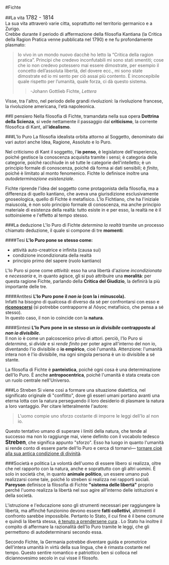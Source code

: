 <head>
	<link rel="stylesheet" href="/home/mibanfi/Documents/Scuola/Default.css">
	<style>
		body {
		--main-color: green;
		}
	</style>
</head> 

#Fichte

##La vita
<big>1782 - 1814</big>  
La sua vita attraverò varie citta, soprattutto nel territorio germanico e a Zurigo.  
Crebbe durante il periodo di affermazione della filosofia Kantiana (la Critica della Ragion Pratica venne pubblicata nel 1790)  e ne fu profondamente plasmato:  
> Io vivo in un mondo nuovo dacchè ho letto la “Critica della ragion pratica”. Principi che credevo inconfutabili mi sono stati smentiti; cose che io non credevo potessero mai essere dimostrate, per esempio il concetto dell’assoluta libertà, del dovere ecc., mi sono state dimostrate ed io mi sento per ciò assai più contento. È inconcepibile quale rispetto per l’umanità, quale forza, ci dà questo sistema.
>> -Johann Gottlieb Fichte, *Lettera*  

Visse, tra l'altro, nel periodo delle grandi rivoluzioni: la rivoluzione francese, la rivoluzione americana, l'età napoleonica.

##Il pensiero
Nella filosofia di Fichte, tramandata nella sua opera <b>Dottrina della Scienza</b>, si vede nettamente il passaggio dal **criticismo**, la corrente filosofica di Kant, all'**idealismo**.

###L'Io Puro
La filosofia idealista orbita attorno al Soggetto, denominato dai vari autori anche Idea, Ragione, Assoluto e Io Puro.  

Nel criticismo di Kant il soggetto, l'**io penso**, è legislatore dell'esperienza, poiché gestisce la conoscenza acquisita tramite i sensi; è categoria delle categorie, poiché racchiude in sé tutte le categorie dell'intelletto; è un principio formale di conoscenza, poiché dà forma ai dati sensibili; è *finito*, poiché è limitato al monto fenomenico. Fichte lo definisce inoltre una *autodeterminazione esistenziale*.  

Fichte riprende l'idea del soggetto come protagonista della filosofia, ma a differenza di quello kantiano, che aveva una giurisdizione esclusivamente gnoseologica, quello di Fichte è metafisico. L'Io Fichtiano, che ha l'iniziale maiuscola, è non solo principio formale di conoscenza, ma anche principio materiale di esistenza della realtà: tutto esiste in e per esso, la realtà ne è il sottoinsieme e l'effetto al tempo stesso.

###La deduzione
L'Io Puro di Fichte *determina la realtà* tramite un processo chiamato deduzione, il quale si compone di tre **momenti**:  

####Tesi
**L'Io Puro pone se stesso come:**

* attività auto-creatrice e infinita (causa sui)
* condizione incondizionata della realtà
* principio primo del sapere (ruolo kantiano)

L'Io Puro si pone come *attività*: esso ha una libertà d'azione *incondizionata* e *necessaria* e, in quanto agisce, gli si può attribuire una **moralità**: per questa ragione Fichte, parlando della **Critica del Giudizio**, la definirà la più importante delle tre.

####Antitesi
**L'Io Puro pone il *non io* (con la i minuscola).**  
Infatti ha bisogno di qualcosa di diverso da sé per confrontarsi con esso e [**riconoscersi**](../Maturità.html#lo-scontro-il-confronto-e-il-riconoscimento) (si potrebbe contrapporre al Λὸγος metafisico, che pensa a sé stesso).  
In questo caso, il non io coincide con la **natura**.

####Sintesi
**L'Io Puro pone in se stesso un *io divisibile* contrapposto al *non io divisibile*.**  
Il non io è come un palcoscenico privo di attori. perciò, l'Io Puro si *determina*, si *divide* e si *rende finito* per poter agire all'interno del non io, diventando l'io divisibile o **io empirico**, cioè l'umanità. Attenzione: l'umanità intera non è l'io divisibile, ma ogni singola persona è un io divisibile a sé stante.  

La filosofia di Fichte è **panteistica**, poiché ogni cosa è una determinazione dell'Io Puro. È anche **antropocentrica**, poiché l'umanità è stata creata con un ruolo centrale nell'Universo.

###Lo Streben
Si viene così a formare una situazione dialettica, nel significato originale di "conflitto", dove gli esseri umani portano avanti una eterna lotta con la natura perseguendo il loro desiderio di plasmare la natura a loro vantaggio. Per citare letteralmente l'autore:

>L'uomo compie uno sforzo costante di imporre le leggi dell'Io al non io.  

Questo tentativo umano di superare i limiti della natura, che tende al successo ma non lo raggiunge mai, viene definito con il vocabolo tedesco <big>**Streben**</big>, che significa appunto "sforzo". Esso ha luogo in quanto l'umanità si rende conto di essere parte dell'Io Puro e cerca di tornarvi— [tornare cioè alla sua antica condizione di divinità](../Maturità.html#internet).

###Società e politica
La volontà dell'uomo di essere libero si realizza, oltre che nel rapporto con la natura, anche e soprattutto con gli altri uomini. È solo in società che, in quanto **animale politico**, un essere umano può realizzarsi come tale, poiché lo streben si realizza nei rapporti sociali. **Pareyson** definisce la filosofia di Fichte **"sistema delle libertà"** proprio perché l'uomo realizza la libertà nel suo agire all'interno delle istituzioni e della società.  

L'<a>istruzione</a> e l'educazione sono gli strumenti necessari per raggiungere la libertà, ma affinché funzionino devono essere **fatti collettivi**, altrimenti il confronto sarebbe impossibile. Pertanto lo Stato, il cui fine è il bene comune e quindi la libertà stessa, [è tenuto a prendersene cura](../Maturità.html#istruzione-pubblica) . Lo Stato ha inoltre il compito di affermare la razionalità dell'Io Puro tramite le leggi, che gli permettono di autodeterminarsi secondo essa.  

<div class="box">Secondo Fichte, la Germania potrebbe diventare guida e promotrice dell'intera umanità in virtù della sua lingua, che è rimasta costante nel tempo. Questo sentire romantico e patriottico ben si colloca nel diciannovesimo secolo in cui visse il filosofo.</div>

<script> window.scroll(0,200000) </script> 